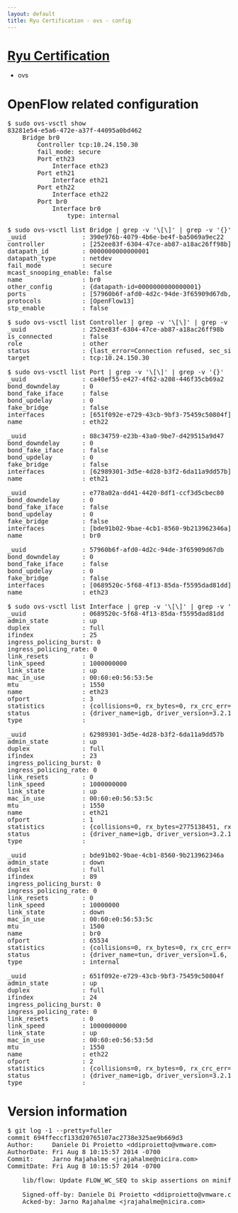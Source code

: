 ```yaml
---
layout: default
title: Ryu Certification - ovs - config
---
```

# [Ryu Certification](http://osrg.github.io/ryu/certification.html)
* ovs 

# OpenFlow related configuration
<pre>
$ sudo ovs-vsctl show
83281e54-e5a6-472e-a37f-44095a0bd462
    Bridge br0
        Controller tcp:10.24.150.30
        fail_mode: secure
        Port eth23
            Interface eth23
        Port eth21
            Interface eth21
        Port eth22
            Interface eth22
        Port br0
            Interface br0
                type: internal

$ sudo ovs-vsctl list Bridge | grep -v '\[\]' | grep -v '{}'
_uuid               : 390e976b-4079-4b6e-be4f-ba5069a9ec22
controller          : [252ee83f-6304-47ce-ab87-a18ac26ff98b]
datapath_id         : 0000000000000001
datapath_type       : netdev
fail_mode           : secure
mcast_snooping_enable: false
name                : br0
other_config        : {datapath-id=0000000000000001}
ports               : [57960b6f-afd0-4d2c-94de-3f65909d67db, 88c34759-e23b-43a0-9be7-d429515a9d47, ca40ef55-e427-4f62-a208-446f35cb69a2, e778a02a-dd41-4420-8df1-ccf3d5cbec80]
protocols           : [OpenFlow13]
stp_enable          : false

$ sudo ovs-vsctl list Controller | grep -v '\[\]' | grep -v '{}'
_uuid               : 252ee83f-6304-47ce-ab87-a18ac26ff98b
is_connected        : false
role                : other
status              : {last_error=Connection refused, sec_since_connect=672, sec_since_disconnect=2, state=BACKOFF}
target              : tcp:10.24.150.30

$ sudo ovs-vsctl list Port | grep -v '\[\]' | grep -v '{}'
_uuid               : ca40ef55-e427-4f62-a208-446f35cb69a2
bond_downdelay      : 0
bond_fake_iface     : false
bond_updelay        : 0
fake_bridge         : false
interfaces          : [651f092e-e729-43cb-9bf3-75459c50804f]
name                : eth22

_uuid               : 88c34759-e23b-43a0-9be7-d429515a9d47
bond_downdelay      : 0
bond_fake_iface     : false
bond_updelay        : 0
fake_bridge         : false
interfaces          : [62989301-3d5e-4d28-b3f2-6da11a9dd57b]
name                : eth21

_uuid               : e778a02a-dd41-4420-8df1-ccf3d5cbec80
bond_downdelay      : 0
bond_fake_iface     : false
bond_updelay        : 0
fake_bridge         : false
interfaces          : [bde91b02-9bae-4cb1-8560-9b213962346a]
name                : br0

_uuid               : 57960b6f-afd0-4d2c-94de-3f65909d67db
bond_downdelay      : 0
bond_fake_iface     : false
bond_updelay        : 0
fake_bridge         : false
interfaces          : [0689520c-5f68-4f13-85da-f5595dad81dd]
name                : eth23

$ sudo ovs-vsctl list Interface | grep -v '\[\]' | grep -v '{}'
_uuid               : 0689520c-5f68-4f13-85da-f5595dad81dd
admin_state         : up
duplex              : full
ifindex             : 25
ingress_policing_burst: 0
ingress_policing_rate: 0
link_resets         : 0
link_speed          : 1000000000
link_state          : up
mac_in_use          : 00:60:e0:56:53:5e
mtu                 : 1550
name                : eth23
ofport              : 3
statistics          : {collisions=0, rx_bytes=0, rx_crc_err=0, rx_dropped=0, rx_errors=0, rx_frame_err=0, rx_over_err=0, rx_packets=0, tx_bytes=3292903500, tx_dropped=0, tx_errors=0, tx_packets=2195269}
status              : {driver_name=igb, driver_version=3.2.10-k, firmware_version=2.10-9}
type                : 

_uuid               : 62989301-3d5e-4d28-b3f2-6da11a9dd57b
admin_state         : up
duplex              : full
ifindex             : 23
ingress_policing_burst: 0
ingress_policing_rate: 0
link_resets         : 0
link_speed          : 1000000000
link_state          : up
mac_in_use          : 00:60:e0:56:53:5c
mtu                 : 1550
name                : eth21
ofport              : 1
statistics          : {collisions=0, rx_bytes=2775138451, rx_crc_err=0, rx_dropped=0, rx_errors=0, rx_frame_err=0, rx_over_err=0, rx_packets=84918382, tx_bytes=0, tx_dropped=0, tx_errors=0, tx_packets=0}
status              : {driver_name=igb, driver_version=3.2.10-k, firmware_version=2.10-9}
type                : 

_uuid               : bde91b02-9bae-4cb1-8560-9b213962346a
admin_state         : down
duplex              : full
ifindex             : 89
ingress_policing_burst: 0
ingress_policing_rate: 0
link_resets         : 0
link_speed          : 10000000
link_state          : down
mac_in_use          : 00:60:e0:56:53:5c
mtu                 : 1500
name                : br0
ofport              : 65534
statistics          : {collisions=0, rx_bytes=0, rx_crc_err=0, rx_dropped=0, rx_errors=0, rx_frame_err=0, rx_over_err=0, rx_packets=0, tx_bytes=0, tx_dropped=0, tx_errors=0, tx_packets=0}
status              : {driver_name=tun, driver_version=1.6, firmware_version=N/A}
type                : internal

_uuid               : 651f092e-e729-43cb-9bf3-75459c50804f
admin_state         : up
duplex              : full
ifindex             : 24
ingress_policing_burst: 0
ingress_policing_rate: 0
link_resets         : 0
link_speed          : 1000000000
link_state          : up
mac_in_use          : 00:60:e0:56:53:5d
mtu                 : 1550
name                : eth22
ofport              : 2
statistics          : {collisions=0, rx_bytes=0, rx_crc_err=0, rx_dropped=0, rx_errors=0, rx_frame_err=0, rx_over_err=0, rx_packets=0, tx_bytes=1475263308, tx_dropped=0, tx_errors=0, tx_packets=49673982}
status              : {driver_name=igb, driver_version=3.2.10-k, firmware_version=2.10-9}
type                : 
</pre>

# Version information
<pre>
$ git log -1 --pretty=fuller
commit 694ffeccf133d20765107ac2738e325ae9b669d3
Author:     Daniele Di Proietto &lt;ddiproietto@vmware.com&gt;
AuthorDate: Fri Aug 8 10:15:57 2014 -0700
Commit:     Jarno Rajahalme &lt;jrajahalme@nicira.com&gt;
CommitDate: Fri Aug 8 10:15:57 2014 -0700

    lib/flow: Update FLOW_WC_SEQ to skip assertions on miniflow_extract&#40;&#41;
    
    Signed-off-by: Daniele Di Proietto &lt;ddiproietto@vmware.com&gt;
    Acked-by: Jarno Rajahalme &lt;jrajahalme@nicira.com&gt;
</pre>
